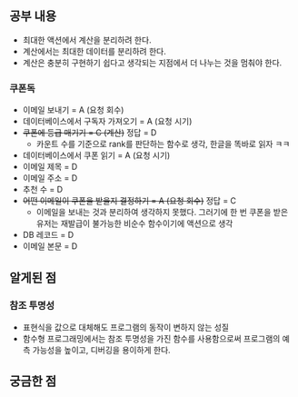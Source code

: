 ## 공부 내용

- 최대한 액션에서 계산을 분리하려 한다.
- 계산에서는 최대한 데이터를 분리하려 한다.
- 계산은 충분히 구현하기 쉽다고 생각되는 지점에서 더 나누는 것을 멈춰야 한다.

### 쿠폰독

- 이메일 보내기 = A (요청 회수)
- 데이터베이스에서 구독자 가져오기 = A (요청 시기)
- ~~쿠폰에 등급 매기기 = C (계산)~~ 정답 = D
  - 카운트 수를 기준으로 rank를 판단하는 함수로 생각, 한글을 똑바로 읽자 ㅋㅋ
- 데이터베이스에서 쿠폰 읽기 = A (요청 시기)
- 이메일 제목 = D
- 이메일 주소 = D
- 추천 수 = D
- ~~어떤 이메일이 쿠폰을 받을지 결정하기 = A (요청 회수)~~ 정답 = C
  - 이메일을 보내는 것과 분리하여 생각하지 못했다. 그러기에 한 번 쿠폰을 받은 유저는 재발급이 불가능한 비순수 함수이기에 액션으로 생각
- DB 레코드 = D
- 이메일 본문 = D

## 알게된 점

### 참조 투명성

- 표현식을 값으로 대체해도 프로그램의 동작이 변하지 않는 성질
- 함수형 프로그래밍에서는 참조 투명성을 가진 함수를 사용함으로써 프로그램의 예측 가능성을 높이고, 디버깅을 용이하게 한다.

## 궁금한 점
